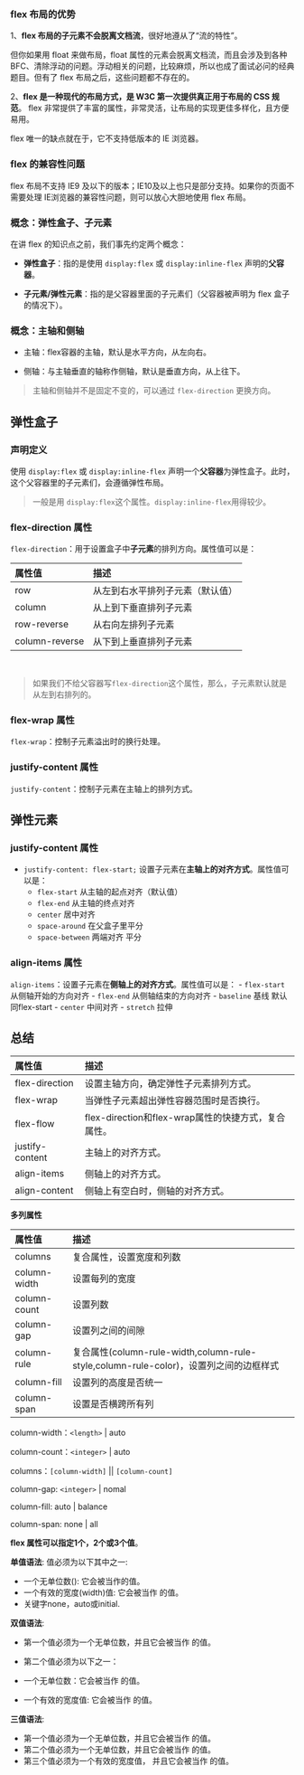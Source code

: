 
### flex 布局的优势

1、**flex 布局的子元素不会脱离文档流**，很好地遵从了“流的特性”。

但你如果用 float 来做布局，float 属性的元素会脱离文档流，而且会涉及到各种 BFC、清除浮动的问题。浮动相关的问题，比较麻烦，所以也成了面试必问的经典题目。但有了 flex 布局之后，这些问题都不存在的。

2、**flex 是一种现代的布局方式，是 W3C 第一次提供真正用于布局的 CSS 规范**。 flex 非常提供了丰富的属性，非常灵活，让布局的实现更佳多样化，且方便易用。

flex 唯一的缺点就在于，它不支持低版本的 IE 浏览器。

### flex 的兼容性问题

flex 布局不支持 IE9 及以下的版本；IE10及以上也只是部分支持。如果你的页面不需要处理 IE浏览器的兼容性问题，则可以放心大胆地使用 flex 布局。


### 概念：弹性盒子、子元素

在讲 flex 的知识点之前，我们事先约定两个概念：

- **弹性盒子**：指的是使用 `display:flex` 或 `display:inline-flex` 声明的**父容器**。

- **子元素/弹性元素**：指的是父容器里面的子元素们（父容器被声明为 flex 盒子的情况下）。

### 概念：主轴和侧轴


- 主轴：flex容器的主轴，默认是水平方向，从左向右。

- 侧轴：与主轴垂直的轴称作侧轴，默认是垂直方向，从上往下。

> 主轴和侧轴并不是固定不变的，可以通过 `flex-direction` 更换方向。

## 弹性盒子

### 声明定义

使用 `display:flex` 或 `display:inline-flex` 声明一个**父容器**为弹性盒子。此时，这个父容器里的子元素们，会遵循弹性布局。

> 一般是用 `display:flex`这个属性。`display:inline-flex`用得较少。

### flex-direction 属性

`flex-direction`：用于设置盒子中**子元素**的排列方向。属性值可以是：

| 属性值 | 描述 |
|:-------------|:-------------|
| row | 从左到右水平排列子元素（默认值） |
|column|从上到下垂直排列子元素|
| row-reverse |从右向左排列子元素 |
|column-reverse|从下到上垂直排列子元素|
<br>

> 如果我们不给父容器写`flex-direction`这个属性，那么，子元素默认就是从左到右排列的。


### flex-wrap 属性

`flex-wrap`：控制子元素溢出时的换行处理。

### justify-content 属性

`justify-content`：控制子元素在主轴上的排列方式。

## 弹性元素

### justify-content 属性

- `justify-content: flex-start;` 设置子元素在**主轴上的对齐方式**。属性值可以是：
    - `flex-start` 从主轴的起点对齐（默认值）
    - `flex-end` 从主轴的终点对齐
    - `center` 居中对齐
    - `space-around` 在父盒子里平分
    - `space-between` 两端对齐 平分



### align-items 属性

`align-items`：设置子元素在**侧轴上的对齐方式**。属性值可以是：
    - `flex-start` 从侧轴开始的方向对齐
    - `flex-end` 从侧轴结束的方向对齐
    - `baseline` 基线 默认同flex-start
    - `center` 中间对齐
    - `stretch` 拉伸

## 总结

| 属性值 | 描述 |
|:-------------|:-------------|
| flex-direction | 设置主轴方向，确定弹性子元素排列方式。|
| flex-wrap | 当弹性子元素超出弹性容器范围时是否换行。|
|flex-flow | flex-direction和flex-wrap属性的快捷方式，复合属性。|
| justify-content|主轴上的对齐方式。|
|align-items|侧轴上的对齐方式。|
|align-content|侧轴上有空白时，侧轴的对齐方式。|

**多列属性**

| 属性值 | 描述 |
|:-------------|:-------------|
|columns|复合属性，设置宽度和列数|
|column-width|设置每列的宽度|
|column-count|设置列数|
|column-gap|设置列之间的间隙|
|column-rule|复合属性(column-rule-width,column-rule-style,column-rule-color)，设置列之间的边框样式|
|column-fill|设置列的高度是否统一|
|column-span|设置是否横跨所有列|


column-width：`<length>` | auto

column-count：`<integer>` | auto

columns：`[column-width]` || `[column-count]`

column-gap: `<integer>` | nomal

column-fill: auto | balance

column-span: none | all

**flex 属性可以指定1个，2个或3个值**。

**单值语法**: 值必须为以下其中之一:

- 一个无单位数(<number>): 它会被当作<flex-grow>的值。
- 一个有效的宽度(width)值: 它会被当作 <flex-basis>的值。
- 关键字none，auto或initial.

**双值语法**: 
- 第一个值必须为一个无单位数，并且它会被当作 <flex-grow> 的值。
- 第二个值必须为以下之一：

- 一个无单位数：它会被当作 <flex-shrink> 的值。
- 一个有效的宽度值: 它会被当作 <flex-basis> 的值。

**三值语法**:

- 第一个值必须为一个无单位数，并且它会被当作 <flex-grow> 的值。
- 第二个值必须为一个无单位数，并且它会被当作  <flex-shrink> 的值。
- 第三个值必须为一个有效的宽度值， 并且它会被当作 <flex-basis> 的值。